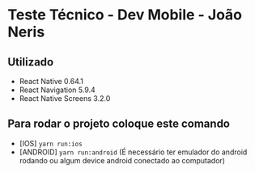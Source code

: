 # Teste Técnico - Dev Mobile - João Neris

## Utilizado

- React Native 0.64.1
- React Navigation 5.9.4
- React Native Screens 3.2.0

## Para rodar o projeto coloque este comando

- [IOS] `yarn run:ios`
- [ANDROID] `yarn run:android` (É necessário ter emulador do android rodando ou algum device android conectado ao computador)
